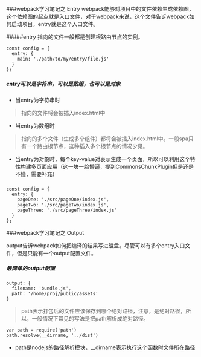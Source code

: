 ###webpack学习笔记之 Entry
webpack能够对项目中的文件依赖生成依赖图，这个依赖图的起点就是入口文件，对于webpack来说，这个文件告诉webpack如何启动项目，entry就是这个入口文件。

#####entry 指向的文件一般都是创建根路由节点的实例。

	const config = {
	  entry: {
	    main: './path/to/my/entry/file.js'
	  }
	};
	
##### entry可以是字符串，可以是数组，也可以是对象
- 当entry为字符串时
> 指向的文件将会被插入index.html中
- 当entry为数组时
> 指向的多个文件（生成多个组件）都将会被插入index.html中。一般spa只有一个路由根节点，这种插入多个根节点的情况少见。
- 当entry为对象时，每个key-value对表示生成一个页面，所以可以利用这个特性构建多页面应用（这一块一脸懵逼，提到CommonsChunkPlugin但是还是不懂，需要补充）

##### 

	const config = {
	  entry: {
	    pageOne: './src/pageOne/index.js',
	    pageTwo: './src/pageTwo/index.js',
	    pageThree: './src/pageThree/index.js'
	  }
	};

###webpack学习笔记之 Output

output告诉webpack如何把编译的结果写进磁盘。尽管可以有多个entry入口文件，但是只能有一个output配置文件。

##### 最简单的output配置

	output: {
	  filename: 'bundle.js',
	  path: '/home/proj/public/assets'
	}
	
> path表示打包后的文件应该保存到哪个绝对路径，注意，是绝对路径，所以，一般情况下常见的写法是把path解析成绝对路径。

	var path = require('path')
	path.resolve(__dirname, '../dist')

- path是nodejs的路径解析模块，__dirname表示执行这个函数时文件所在路径


